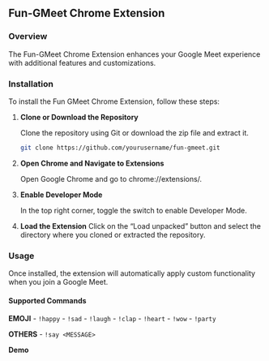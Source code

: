 ## Fun-GMeet Chrome Extension

### Overview

The Fun-GMeet Chrome Extension enhances your Google Meet experience with additional features and customizations.

### Installation

To install the Fun GMeet Chrome Extension, follow these steps:

1.  **Clone or Download the Repository**

    Clone the repository using Git or download the zip file and extract it.

    ```bash
    git clone https://github.com/yourusername/fun-gmeet.git
    ```

2.  **Open Chrome and Navigate to Extensions**

    Open Google Chrome and go to chrome://extensions/.

3.  **Enable Developer Mode**

    In the top right corner, toggle the switch to enable Developer Mode.

4.  **Load the Extension**
    Click on the “Load unpacked” button and select the directory where you cloned or extracted the repository.

### Usage

Once installed, the extension will automatically apply custom functionality when you join a Google Meet.

#### Supported Commands
**EMOJI**
    - `!happy`
    - `!sad`
    - `!laugh`
    - `!clap`
    - `!heart`
    - `!wow`
    - `!party`

**OTHERS**
    - `!say <MESSAGE>`

**Demo**
